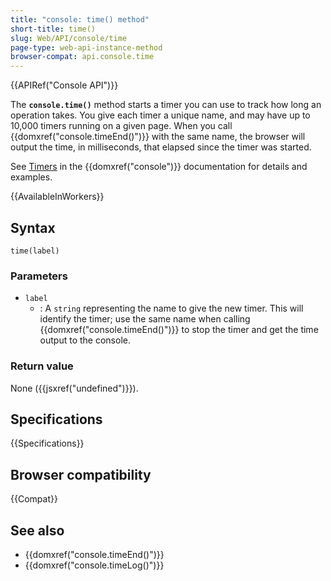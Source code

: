 ```yaml
---
title: "console: time() method"
short-title: time()
slug: Web/API/console/time
page-type: web-api-instance-method
browser-compat: api.console.time
---
```


{{APIRef("Console API")}}

The **`console.time()`** method starts a timer you can use to track
how long an operation takes. You give each timer a unique name, and may have up to 10,000 timers
running on a given page. When you call {{domxref("console.timeEnd()")}} with the same name, the
browser will output the time, in milliseconds, that elapsed since the timer was started.

See [Timers](/en-US/docs/Web/API/console#timers) in the
{{domxref("console")}} documentation for details and examples.

{{AvailableInWorkers}}

## Syntax

```js-nolint
time(label)
```

### Parameters

- `label`
  - : A `string` representing the name to give the new timer. This will identify the timer; use the same name when
    calling {{domxref("console.timeEnd()")}} to stop the timer and get the time output to
    the console.

### Return value

None ({{jsxref("undefined")}}).

## Specifications

{{Specifications}}

## Browser compatibility

{{Compat}}

## See also

- {{domxref("console.timeEnd()")}}
- {{domxref("console.timeLog()")}}
